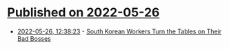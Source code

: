 # [Published on 2022-05-26](index.md)

* [2022-05-26, 12:38:23](https://news.ycombinator.com/item?id=31517566) - [South Korean Workers Turn the Tables on Their Bad Bosses](https://www.nytimes.com/2022/05/26/business/south-korea-bullying-gapjil.html)

